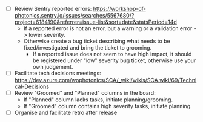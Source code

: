 - [ ] Review Sentry reported errors: https://workshop-of-photonics.sentry.io/issues/searches/5567680/?project=6184190&referrer=issue-list&sort=date&statsPeriod=14d
    - If a reported error is not an error, but a warning or a validation error -> lower severity.
    - Otherwise create a bug ticket describing what needs to be fixed/investigated and bring the ticket to grooming.
        - If a reported issue does not seem to have high impact, it should be registered under "low" severity bug ticket, otherwise use your own judgement.
- [ ] Facilitate tech decisions meetings: https://dev.azure.com/wophotonics/SCA/_wiki/wikis/SCA.wiki/69/Technical-Decisions
- [ ] Review "Groomed" and "Planned" columns in the board:
    - If "Planned" column lacks tasks, initiate planning/grooming.
    - If "Groomed" column contains high severity tasks, initiate planning.
- [ ] Organise and facilitate retro after release
